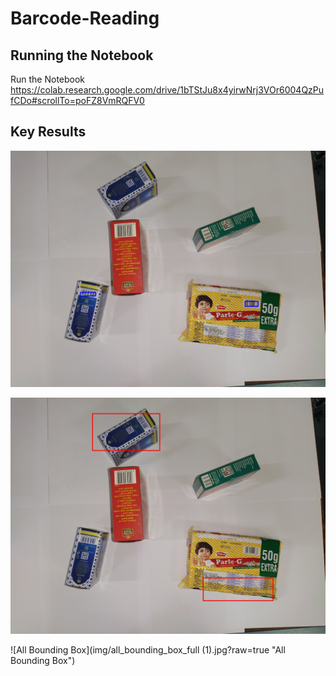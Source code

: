 # Barcode-Reading
## Running the Notebook
Run the Notebook https://colab.research.google.com/drive/1bTStJu8x4yirwNrj3VOr6004QzPufCDo#scrollTo=poFZ8VmRQFV0

## Key Results
![Detected Barcodes](img/full_barcode.jpg?raw=true "Detected Barcodes")

![No Barcodes](img/no_barcode.jpg?raw=true "No Barcodes")

![All Bounding Box](img/all_bounding_box_full (1).jpg?raw=true "All Bounding Box")
